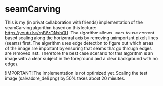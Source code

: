 # seamCarving
This is my (in privat collaboration with friends) implementation of the seamCarving algorithm based on this lecture: https://youtu.be/rpB6zQNsbQU.
The algorithm allows users to use content based scaling along the horizonral axis by removing unimportant pixels lines (seams) first.
The algorithm uses edge detection to figure out which areas of the image are important by ensuring that seams that go through edges are removed last.
Therefore the best case scenario for this algorithm is an image with a clear subject in the foreground and a clear background with no edges.

!IMPORTANT! The implementation is not optimized yet. Scaling the test image (salvadore_deli.png) by 50% takes about 20 minutes.

